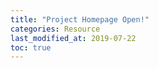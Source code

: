 ```yaml
---
title: "Project Homepage Open!"
categories: Resource
last_modified_at: 2019-07-22
toc: true
---
```

